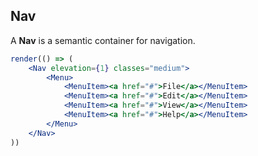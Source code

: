 ## Nav

A **Nav** is a semantic container for navigation.

```jsx
render(() => (
	<Nav elevation={1} classes="medium">
		<Menu>
			<MenuItem><a href="#">File</a></MenuItem>
			<MenuItem><a href="#">Edit</a></MenuItem>
			<MenuItem><a href="#">View</a></MenuItem>
			<MenuItem><a href="#">Help</a></MenuItem>
		</Menu>
	</Nav>
))
```
